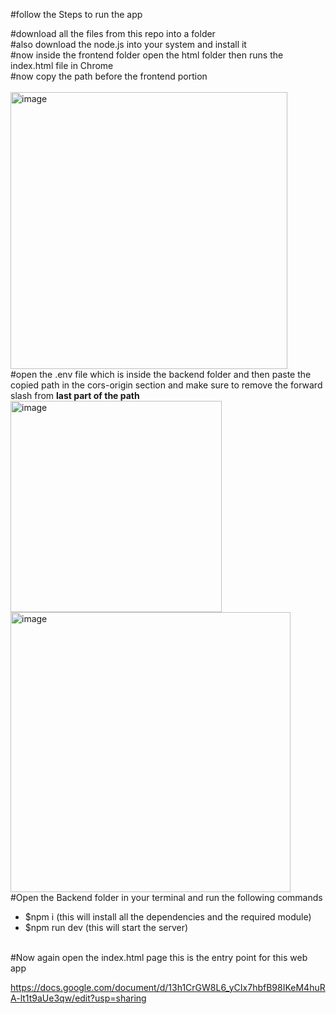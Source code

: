 #follow the Steps to run the app 


#download all the files from this repo into a folder
<br>
#also download the node.js into your system and install it
<br>
#now inside the frontend folder open the html folder then runs the index.html file in Chrome
<br>
#now copy the path before the frontend portion  
<br>
<img width="443" alt="image" src="https://github.com/user-attachments/assets/41b6670f-93b1-4825-b1f6-b111b4a97c9e">
<br>
#open the .env file which is inside the backend folder and then paste the copied path in the cors-origin section and make sure to remove the forward slash from <strong>last part of the path</strong>
<br>
<img width="338" alt="image" src="https://github.com/user-attachments/assets/9beab419-a90c-4d62-9b32-4e6ce5630c30">
<br>
<img width="448" alt="image" src="https://github.com/user-attachments/assets/e1916c1a-2a9f-49f6-b6c1-648ceb9af7fa">
<br>
#Open the Backend folder in your terminal and run the following commands
   - $npm i (this will install all the dependencies and the required module)
   - $npm run dev (this will start the server)
<br>
#Now again open the index.html page this is the entry point for this web app

https://docs.google.com/document/d/13h1CrGW8L6_yCIx7hbfB98IKeM4huRA-lt1t9aUe3qw/edit?usp=sharing

 
     




